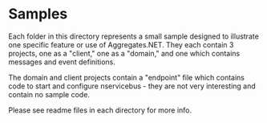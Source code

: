 # Samples

Each folder in this directory represents a small sample designed to illustrate one specific feature or use of Aggregates.NET.  They each contain 3 projects, one as a "client," one as a "domain," and one which contains messages and event definitions.

The domain and client projects contain a "endpoint" file which contains code to start and configure nservicebus - they are not very interesting and contain no sample code.

Please see readme files in each directory for more info.
